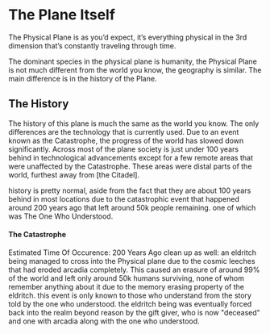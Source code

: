 # The Plane Itself

The Physical Plane is as you’d expect, it’s everything physical in the 3rd dimension that’s constantly traveling through time. 

The dominant species in the physical plane is humanity, the Physical Plane is not much different from the world you know, the geography is similar. The main difference is in the history of the Plane.

## The History
The history of this plane is much the same as the world you know. The only differences are the technology that is currently used. Due to an event known as the Catastrophe, the progress of the world has slowed down significantly. Across most of the plane society is just under 100 years behind in technological advancements except for a few remote areas that were unaffected by the Catastrophe. These areas were distal parts of the world, furthest away from [the Citadel]. 

history is pretty normal, aside from the fact that they are about 100 years behind in most locations due to the catastrophic event that happened around 200 years ago that left around 50k people remaining. one of which was The One Who Understood.

#### The Catastrophe
Estimated Time Of Occurence: 200 Years Ago
clean up as well:
an eldritch being managed to cross into the Physical plane due to the cosmic leeches that had eroded arcadia completely. This caused an erasure of around 99% of the world and left only around 50k humans surviving, none of whom remember anything about it due to the memory erasing property of the eldritch. this event is only known to those who understand from the story told by the one who understood. the eldritch being was eventually forced back into the realm beyond reason by the gift giver, who is now "deceased" and one with arcadia along with the one who understood.
